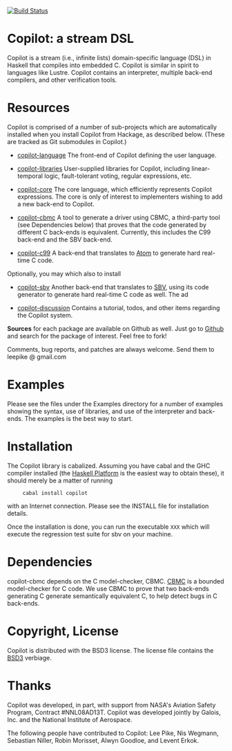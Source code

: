 [![Build Status](https://travis-ci.org/leepike/Copilot.svg?branch=master)](https://travis-ci.org/leepike/Copilot)

Copilot: a stream DSL
====================================
Copilot is a stream (i.e., infinite lists) domain-specific language (DSL) in
Haskell that compiles into embedded C.  Copilot is similar in spirit to
languages like Lustre.  Copilot contains an interpreter, multiple back-end
compilers, and other verification tools.

Resources
=========
Copilot is comprised of a number of sub-projects which are automatically
installed when you install Copilot from Hackage, as described below.  (These are
tracked as Git submodules in Copilot.)

* [copilot-language](http://hackage.haskell.org/package/copilot-language) The
  front-end of Copilot defining the user language.

* [copilot-libraries](http://hackage.haskell.org/package/copilot-libraries)
  User-supplied libraries for Copilot, including linear-temporal logic,
  fault-tolerant voting, regular expressions, etc.

* [copilot-core](http://hackage.haskell.org/package/copilot-core) The core
  language, which efficiently represents Copilot expressions.  The core is only
  of interest to implementers wishing to add a new back-end to Copilot.

* [copilot-cbmc](http://hackage.haskell.org/package/copilot-cbmc) A tool to
  generate a driver using CBMC, a third-party tool (see Dependencies below) that
  proves that the code generated by different C back-ends is equivalent.
  Currently, this includes the C99 back-end and the SBV back-end.

* [copilot-c99](http://hackage.haskell.org/package/copilot-c99) A back-end that
  translates to [Atom](http://hackage.haskell.org/package/atom) to
  generate hard real-time C code.

Optionally, you may which also to install

* [copilot-sbv](http://hackage.haskell.org/package/copilot-sbv) Another back-end
  that translates to [SBV](http://hackage.haskell.org/package/sbv), using its
  code generator to generate hard real-time C code as well.  The ad

* [copilot-discussion](https://github.com/leepike/copilot-discussion)
  Contains a tutorial, todos, and other items regarding the Copilot system.

**Sources** for each package are available on Github as well.  Just go to
[Github](github.com) and search for the package of interest.  Feel free to fork!

Comments, bug reports, and patches are always welcome.  Send them to leepike @
gmail.com

Examples
=========
Please see the files under the Examples directory for a number of examples
showing the syntax, use of libraries, and use of the interpreter and back-ends.
The examples is the best way to start.

Installation
============
The Copilot library is cabalized. Assuming you have cabal and the GHC compiler
installed (the [Haskell Platform](http://hackage.haskell.org/platform/) is the
easiest way to obtain these), it should merely be a matter of running 
     
         cabal install copilot
	 
with an Internet connection.  Please see the INSTALL file for installation
details.

Once the installation is done, you can run the executable `XXX` which will
execute the regression test suite for sbv on your machine.

Dependencies
=============
copilot-cbmc depends on the C model-checker, CBMC.
[CBMC](http://www.cprover.org/cbmc/) is a bounded model-checker for C code.  We
use CBMC to prove that two back-ends generating C generate semantically
equivalent C, to help detect bugs in C back-ends.

Copyright, License
==================
Copilot is distributed with the BSD3 license. The license file contains the
[BSD3](http://en.wikipedia.org/wiki/BSD_licenses) verbiage.

Thanks
======
Copilot was developed, in part, with support from NASA's Aviation Safety
Program, Contract #NNL08AD13T.  Copilot was developed jointly by Galois,
Inc. and the National Institute of Aerospace.

The following people have contributed to Copilot: Lee Pike, Nis Wegmann,
Sebastian Niller, Robin Morisset, Alwyn Goodloe, and Levent Erkok.

